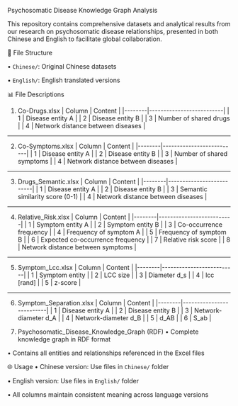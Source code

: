 Psychosomatic Disease Knowledge Graph Analysis

This repository contains comprehensive datasets and analytical results from our research on psychosomatic disease relationships, presented in both Chinese and English to facilitate global collaboration.

📁 File Structure

• `Chinese/`: Original Chinese datasets

• `English/`: English translated versions


📊 File Descriptions

1. Co-Drugs.xlsx
| Column | Content                  |
|--------|--------------------------|
| 1      | Disease entity A         |
| 2      | Disease entity B         |
| 3      | Number of shared drugs   |
| 4      | Network distance between diseases |

---

2. Co-Symptoms.xlsx
| Column | Content                  |
|--------|--------------------------|
| 1      | Disease entity A         |
| 2      | Disease entity B         |
| 3      | Number of shared symptoms |
| 4      | Network distance between diseases |

---

3. Drugs_Semantic.xlsx
| Column | Content                  |
|--------|--------------------------|
| 1      | Disease entity A         |
| 2      | Disease entity B         |
| 3      | Semantic similarity score (0-1) |
| 4      | Network distance between diseases |

---

4. Relative_Risk.xlsx
| Column | Content                  |
|--------|--------------------------|
| 1      | Symptom entity A         |
| 2      | Symptom entity B         |
| 3      | Co-occurrence frequency  |
| 4      | Frequency of symptom A   |
| 5      | Frequency of symptom B   |
| 6      | Expected co-occurrence frequency |
| 7      | Relative risk score      |
| 8      | Network distance between symptoms |

---

5. Symptom_Lcc.xlsx
| Column | Content                  |
|--------|--------------------------|
| 1      | Symptom entity           |
| 2      | LCC size                 |
| 3      | Diameter d_s             |
| 4      | lcc [rand]               |
| 5      | z-score                  |

---

6. Symptom_Separation.xlsx
| Column | Content                  |
|--------|--------------------------|
| 1      | Disease entity A         |
| 2      | Disease entity B         |
| 3      | Network-diameter d_A     |
| 4      | Network-diameter d_B     |
| 5      | d_AB                     |
| 6      | S_ab                     |


7. Psychosomatic_Disease_Knowledge_Graph (RDF)
• Complete knowledge graph in RDF format

• Contains all entities and relationships referenced in the Excel files


🌐 Usage
• Chinese version: Use files in `Chinese/` folder

• English version: Use files in `English/` folder

• All columns maintain consistent meaning across language versions
